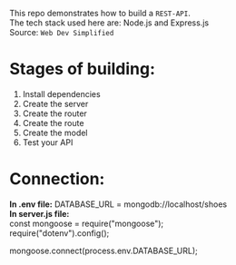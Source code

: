 This repo demonstrates how to build a `REST-API`. <br/>
The tech stack used here are: Node.js and Express.js <br/>
Source: `Web Dev Simplified`

# Stages of building:
1. Install dependencies
2. Create the server
3. Create the router
4. Create the route
5. Create the model
6. Test your API

# Connection:

**In .env file:** DATABASE_URL = mongodb://localhost/shoes <just an example >
<br/>
**In server.js file:** <br/>
const mongoose = require("mongoose"); <br/>
require("dotenv").config();

mongoose.connect(process.env.DATABASE_URL);
